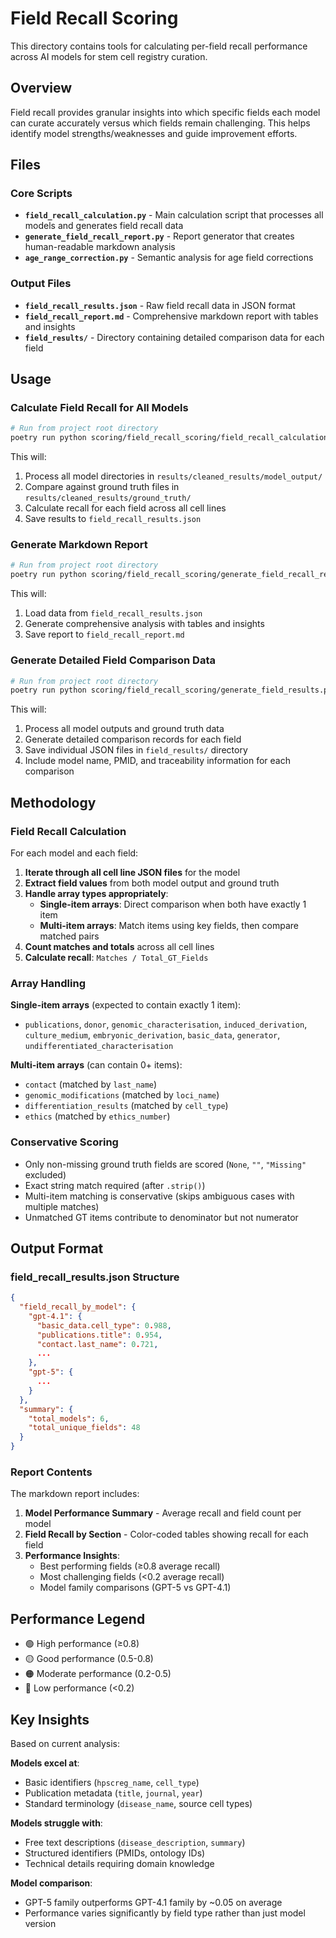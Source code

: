 # Field Recall Scoring

This directory contains tools for calculating per-field recall performance across AI models for stem cell registry curation.

## Overview

Field recall provides granular insights into which specific fields each model can curate accurately versus which fields remain challenging. This helps identify model strengths/weaknesses and guide improvement efforts.

## Files

### Core Scripts

- **`field_recall_calculation.py`** - Main calculation script that processes all models and generates field recall data
- **`generate_field_recall_report.py`** - Report generator that creates human-readable markdown analysis
- **`age_range_correction.py`** - Semantic analysis for age field corrections

### Output Files

- **`field_recall_results.json`** - Raw field recall data in JSON format
- **`field_recall_report.md`** - Comprehensive markdown report with tables and insights
- **`field_results/`** - Directory containing detailed comparison data for each field

## Usage

### Calculate Field Recall for All Models

```bash
# Run from project root directory
poetry run python scoring/field_recall_scoring/field_recall_calculation.py
```

This will:
1. Process all model directories in `results/cleaned_results/model_output/`
2. Compare against ground truth files in `results/cleaned_results/ground_truth/`
3. Calculate recall for each field across all cell lines
4. Save results to `field_recall_results.json`

### Generate Markdown Report

```bash
# Run from project root directory
poetry run python scoring/field_recall_scoring/generate_field_recall_report.py
```

This will:
1. Load data from `field_recall_results.json`
2. Generate comprehensive analysis with tables and insights
3. Save report to `field_recall_report.md`

### Generate Detailed Field Comparison Data

```bash
# Run from project root directory
poetry run python scoring/field_recall_scoring/generate_field_results.py
```

This will:
1. Process all model outputs and ground truth data
2. Generate detailed comparison records for each field
3. Save individual JSON files in `field_results/` directory
4. Include model name, PMID, and traceability information for each comparison


## Methodology

### Field Recall Calculation

For each model and each field:

1. **Iterate through all cell line JSON files** for the model
2. **Extract field values** from both model output and ground truth
3. **Handle array types appropriately**:
   - **Single-item arrays**: Direct comparison when both have exactly 1 item
   - **Multi-item arrays**: Match items using key fields, then compare matched pairs
4. **Count matches and totals** across all cell lines
5. **Calculate recall**: `Matches / Total_GT_Fields`

### Array Handling

**Single-item arrays** (expected to contain exactly 1 item):
- `publications`, `donor`, `genomic_characterisation`, `induced_derivation`, `culture_medium`, `embryonic_derivation`, `basic_data`, `generator`, `undifferentiated_characterisation`

**Multi-item arrays** (can contain 0+ items):
- `contact` (matched by `last_name`)
- `genomic_modifications` (matched by `loci_name`)
- `differentiation_results` (matched by `cell_type`)
- `ethics` (matched by `ethics_number`)

### Conservative Scoring

- Only non-missing ground truth fields are scored (`None`, `""`, `"Missing"` excluded)
- Exact string match required (after `.strip()`)
- Multi-item matching is conservative (skips ambiguous cases with multiple matches)
- Unmatched GT items contribute to denominator but not numerator

## Output Format

### field_recall_results.json Structure

```json
{
  "field_recall_by_model": {
    "gpt-4.1": {
      "basic_data.cell_type": 0.988,
      "publications.title": 0.954,
      "contact.last_name": 0.721,
      ...
    },
    "gpt-5": {
      ...
    }
  },
  "summary": {
    "total_models": 6,
    "total_unique_fields": 48
  }
}
```

### Report Contents

The markdown report includes:

1. **Model Performance Summary** - Average recall and field count per model
2. **Field Recall by Section** - Color-coded tables showing recall for each field
3. **Performance Insights**:
   - Best performing fields (≥0.8 average recall)
   - Most challenging fields (<0.2 average recall)
   - Model family comparisons (GPT-5 vs GPT-4.1)

## Performance Legend

- 🟢 High performance (≥0.8)
- 🟡 Good performance (0.5-0.8)
- 🟠 Moderate performance (0.2-0.5)
- 🔴 Low performance (<0.2)

## Key Insights

Based on current analysis:

**Models excel at**:
- Basic identifiers (`hpscreg_name`, `cell_type`)
- Publication metadata (`title`, `journal`, `year`)
- Standard terminology (`disease_name`, source cell types)

**Models struggle with**:
- Free text descriptions (`disease_description`, `summary`)
- Structured identifiers (PMIDs, ontology IDs)
- Technical details requiring domain knowledge

**Model comparison**:
- GPT-5 family outperforms GPT-4.1 family by ~0.05 on average
- Performance varies significantly by field type rather than just model version